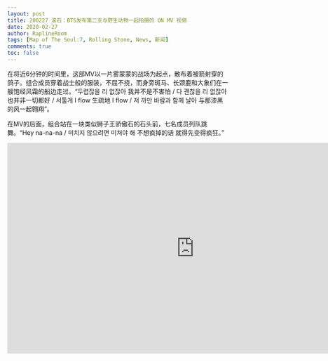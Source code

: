 ```yaml
---
layout: post
title: 200227 滚石：BTS发布第二支与野生动物一起拍摄的 ON MV 视频
date: 2020-02-27
author: RaplineRoom
tags: [Map of The Soul:7, Rolling Stone, News, 新闻]
comments: true
toc: false
---
```


在将近6分钟的时间里，这部MV以一片雾蒙蒙的战场为起点，散布着被箭射穿的鸽子。组合成员穿着战士般的服装，不屈不挠，而身旁斑马、长颈鹿和大象们在一艘饱经风霜的船边走过。“두렵잖을 리 없잖아 我并不是不害怕 / 다 괜찮을 리 없잖아 也并非一切都好 / 서툴게 I flow 生疏地 I flow / 저 까만 바람과 함께 날아 与那漆黑的风一起翱翔”。

在MV的后面，组合站在一块类似狮子王骄傲石的石头前，七名成员列队跳舞。“Hey na-na-na / 미치지 않으려면 미쳐야 해 不想疯掉的话 就得先变得疯狂。”

<div class="video-container"><iframe width="852" height="480" src="https://www.youtube.com/embed/mPVDGOVjRQ0" frameborder="0" allow="accelerometer; autoplay; encrypted-media; gyroscope; picture-in-picture" allowfullscreen></iframe></div>